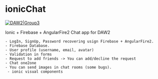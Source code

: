 # ionicChat

[![DAW2|Group3](https://cldup.com/dTxpPi9lDf.thumb.png)](https://nodesource.com/products/nsolid)

Ionic + Firebase + AngularFire2 Chat app for DAW2

	- LogIn, SignUp, Password recovering usign Firebase + AngularFire2.
	- Firebase Database.
	- User profile (username, email, avatar)
	- Validation in forms
	- Request to add friends -> You can add/decline the request
	- Chat one2one
	- You can send images in chat rooms (some bugs).
     - ionic visual components
  
